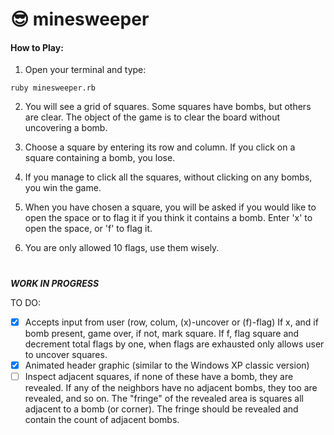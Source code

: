 # :sunglasses: minesweeper

#### How to Play:
1. Open your terminal and type:
```
ruby minesweeper.rb
```
2. You will see a grid of squares. Some squares have bombs, but others are clear. The object of the game is to clear the board without uncovering a bomb.

3. Choose a square by entering its row and column. If you click on a square containing a bomb, you lose. 

4. If you manage to click all the squares, without clicking on any bombs, you win the game.

5. When you have chosen a square, you will be asked if you would like to open the space or to flag it if you think it contains a bomb. Enter 'x' to open the space, or 'f' to flag it. 

7. You are only allowed 10 flags, use them wisely.

#

***WORK IN PROGRESS***

TO DO: 
- [x] Accepts input from user (row, colum, (x)-uncover or (f)-flag) If x, and if bomb present, game over, if not, mark square. If f, flag square and decrement total flags by one, when flags are exhausted only allows user to uncover squares.
- [x] Animated header graphic (similar to the Windows XP classic version)
- [ ] Inspect adjacent squares, if none of these have a bomb, they are revealed. If any of the neighbors have no adjacent bombs, they too are revealed, and so on. The "fringe" of the revealed area is squares all adjacent to a bomb (or corner). The fringe should be revealed and contain the count of adjacent bombs.